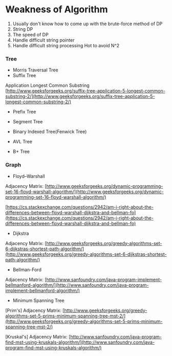 # Weakness of Algorithm

1. Usually don't know how to come up with the brute-force method of DP
2. String DP
3. The speed of DP
4. Handle difficult string pointer
5. Handle difficult string processing      Hot to avoid N^2

### **Tree**

* Morris Traversal Tree
* Suffix Tree 

Application Longest Common Substring [http://www.geeksforgeeks.org/suffix-tree-application-5-longest-common-substring-2/](http://www.geeksforgeeks.org/suffix-tree-application-5-longest-common-substring-2/)

* Prefix Tree
* Segment Tree

* Binary Indexed Tree\(Fenwick Tree\)

* AVL Tree

* B+ Tree

### **Graph**

* Floyd–Warshall

Adjacency Matrix:  [http://www.geeksforgeeks.org/dynamic-programming-set-16-floyd-warshall-algorithm/](http://www.geeksforgeeks.org/dynamic-programming-set-16-floyd-warshall-algorithm/)

[https://cs.stackexchange.com/questions/2942/am-i-right-about-the-differences-between-floyd-warshall-dijkstra-and-bellman-fo](https://cs.stackexchange.com/questions/2942/am-i-right-about-the-differences-between-floyd-warshall-dijkstra-and-bellman-fo)

* Dijkstra 

Adjacency Matrix:  [http://www.geeksforgeeks.org/greedy-algorithms-set-6-dijkstras-shortest-path-algorithm/](http://www.geeksforgeeks.org/greedy-algorithms-set-6-dijkstras-shortest-path-algorithm/)

* Bellman-Ford

Adjacency Matrix:  [http://www.sanfoundry.com/java-program-implement-bellmanford-algorithm/](http://www.sanfoundry.com/java-program-implement-bellmanford-algorithm/)

* Minimum Spanning Tree

\[Prim's\]  Adjacency Matrix: [http://www.geeksforgeeks.org/greedy-algorithms-set-5-prims-minimum-spanning-tree-mst-2/](http://www.geeksforgeeks.org/greedy-algorithms-set-5-prims-minimum-spanning-tree-mst-2/)

\[Kruskal's\]  Adjacency Matrix: [http://www.sanfoundry.com/java-program-find-mst-using-kruskals-algorithm/](http://www.sanfoundry.com/java-program-find-mst-using-kruskals-algorithm/)

